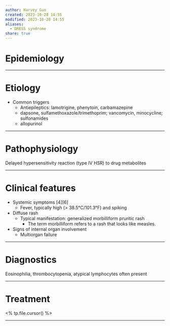 ```yaml
---
author: Harvey Guo
created: 2023-10-28 14:55
modified: 2023-10-28 14:55
aliases:
  - DRESS syndrome
share: true
---
```


# Epidemiology


---
# Etiology
- Common triggers
	- Antiepileptics: lamotrigine, phenytoin, carbamazepine
	- dapsone, sulfamethoxazole/trimethoprim; vancomycin, minocycline; sulfonamides
	- allopurinol

---
# Pathophysiology
Delayed hypersensitivity reaction (type IV HSR) to drug metabolites

---
# Clinical features
- Systemic symptoms [4][6]
	- Fever, typically high (> 38.5°C/101.3°F) and spiking
- Diffuse rash
	- Typical manifestation: generalized morbilliform pruritic rash
		- The term morbilliform refers to a rash that looks like measles.
- Signs of internal organ involvement
	- Multiorgan failure

---
# Diagnostics
Eosinophilia, thrombocytopenia, atypical lymphocytes often present

---
# Treatment
<% tp.file.cursor() %>

---
